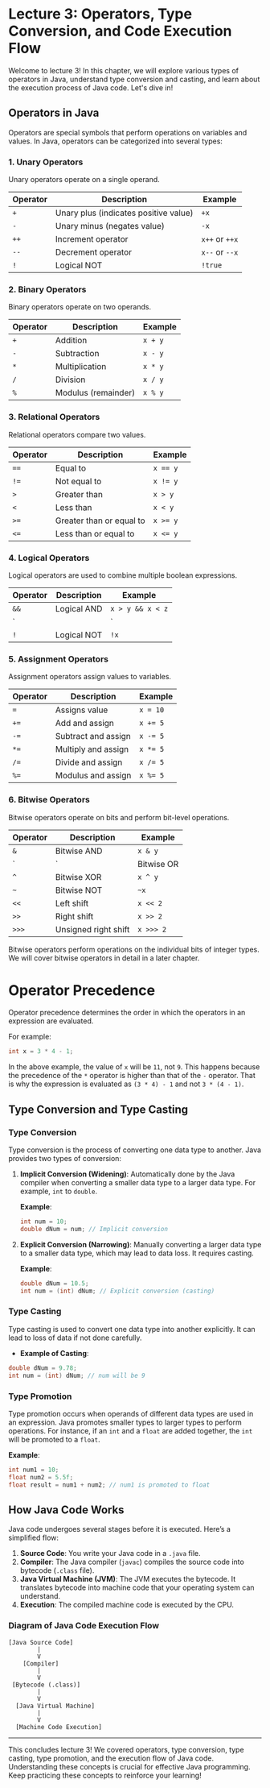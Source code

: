 
# Lecture 3: Operators, Type Conversion, and Code Execution Flow

Welcome to lecture 3! In this chapter, we will explore various types of operators in Java, understand type conversion and casting, and learn about the execution process of Java code. Let's dive in!

## Operators in Java

Operators are special symbols that perform operations on variables and values. In Java, operators can be categorized into several types:

### 1. Unary Operators
Unary operators operate on a single operand.

| Operator | Description                           | Example      |
|----------|---------------------------------------|--------------|
| `+`      | Unary plus (indicates positive value)| `+x`         |
| `-`      | Unary minus (negates value)         | `-x`         |
| `++`     | Increment operator                   | `x++` or `++x` |
| `--`     | Decrement operator                   | `x--` or `--x` |
| `!`      | Logical NOT                          | `!true`      |

### 2. Binary Operators
Binary operators operate on two operands.

| Operator | Description                           | Example      |
|----------|---------------------------------------|--------------|
| `+`      | Addition                             | `x + y`      |
| `-`      | Subtraction                          | `x - y`      |
| `*`      | Multiplication                       | `x * y`      |
| `/`      | Division                             | `x / y`      |
| `%`      | Modulus (remainder)                 | `x % y`      |

### 3. Relational Operators
Relational operators compare two values.

| Operator | Description                            | Example      |
|----------|----------------------------------------|--------------|
| `==`     | Equal to                               | `x == y`     |
| `!=`     | Not equal to                           | `x != y`     |
| `>`      | Greater than                           | `x > y`      |
| `<`      | Less than                              | `x < y`      |
| `>=`     | Greater than or equal to               | `x >= y`     |
| `<=`     | Less than or equal to                  | `x <= y`     |

### 4. Logical Operators
Logical operators are used to combine multiple boolean expressions.

| Operator | Description                           | Example          |
|----------|---------------------------------------|------------------|
| `&&`     | Logical AND                          | `x > y && x < z` |
| `||`     | Logical OR                           | `x > y || x < z` |
| `!`      | Logical NOT                          | `!x`             |

### 5. Assignment Operators
Assignment operators assign values to variables.

| Operator | Description                           | Example      |
|----------|---------------------------------------|--------------|
| `=`      | Assigns value                        | `x = 10`     |
| `+=`     | Add and assign                      | `x += 5`     |
| `-=`     | Subtract and assign                 | `x -= 5`     |
| `*=`     | Multiply and assign                 | `x *= 5`     |
| `/=`     | Divide and assign                   | `x /= 5`     |
| `%=`     | Modulus and assign                  | `x %= 5`     |

### 6. Bitwise Operators
Bitwise operators operate on bits and perform bit-level operations.

| Operator | Description                           | Example      |
|----------|---------------------------------------|--------------|
| `&`      | Bitwise AND                          | `x & y`      |
| `|`      | Bitwise OR                           | `x | y`      |
| `^`      | Bitwise XOR                          | `x ^ y`      |
| `~`      | Bitwise NOT                          | `~x`         |
| `<<`     | Left shift                           | `x << 2`     |
| `>>`     | Right shift                          | `x >> 2`     |
| `>>>`    | Unsigned right shift                 | `x >>> 2`    |

Bitwise operators perform operations on the individual bits of integer types. We will cover bitwise operators in detail in a later chapter.


# Operator Precedence

Operator precedence determines the order in which the operators in an expression are evaluated. 

For example:
```java
int x = 3 * 4 - 1;
```

In the above example, the value of `x` will be `11`, not `9`. This happens because the precedence of the `*` operator is higher than that of the `-` operator. That is why the expression is evaluated as `(3 * 4) - 1` and not `3 * (4 - 1)`.





## Type Conversion and Type Casting

### Type Conversion
Type conversion is the process of converting one data type to another. Java provides two types of conversion:

1. **Implicit Conversion (Widening)**: Automatically done by the Java compiler when converting a smaller data type to a larger data type. For example, `int` to `double`.
   
   **Example**: 
   ```java
   int num = 10;
   double dNum = num; // Implicit conversion
   ```

2. **Explicit Conversion (Narrowing)**: Manually converting a larger data type to a smaller data type, which may lead to data loss. It requires casting.

   **Example**:
   ```java
   double dNum = 10.5;
   int num = (int) dNum; // Explicit conversion (casting)
   ```

### Type Casting
Type casting is used to convert one data type into another explicitly. It can lead to loss of data if not done carefully.

- **Example of Casting**:
```java
double dNum = 9.78;
int num = (int) dNum; // num will be 9
```

### Type Promotion
Type promotion occurs when operands of different data types are used in an expression. Java promotes smaller types to larger types to perform operations. For instance, if an `int` and a `float` are added together, the `int` will be promoted to a `float`.

**Example**:
```java
int num1 = 10;
float num2 = 5.5f;
float result = num1 + num2; // num1 is promoted to float
```

## How Java Code Works

Java code undergoes several stages before it is executed. Here’s a simplified flow:

1. **Source Code**: You write your Java code in a `.java` file.
2. **Compiler**: The Java compiler (`javac`) compiles the source code into bytecode (`.class` file).
3. **Java Virtual Machine (JVM)**: The JVM executes the bytecode. It translates bytecode into machine code that your operating system can understand.
4. **Execution**: The compiled machine code is executed by the CPU.

### Diagram of Java Code Execution Flow

```
[Java Source Code] 
        |
        V
    [Compiler]
        |
        V
 [Bytecode (.class)]
        |
        V
  [Java Virtual Machine]
        |
        V
  [Machine Code Execution]
```

---

This concludes lecture 3! We covered operators, type conversion, type casting, type promotion, and the execution flow of Java code. Understanding these concepts is crucial for effective Java programming. Keep practicing these concepts to reinforce your learning!
